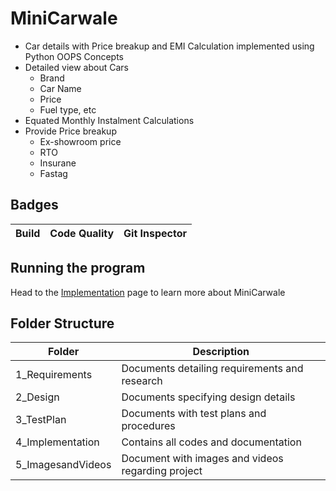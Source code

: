 # MiniCarwale
- Car details with Price breakup and EMI Calculation implemented using Python OOPS Concepts 
- Detailed view about Cars
  - Brand
  - Car Name
  - Price
  - Fuel type, etc
- Equated Monthly Instalment Calculations
- Provide Price breakup
  - Ex-showroom price
  - RTO
  - Insurane
  - Fastag

## Badges

Build | Code Quality | Git Inspector |
|---------|--------|------------|

## Running the program 
Head to the [Implementation](https://github.com/barathjk/MiniCarwale/tree/main/4_Implementation) page to learn more about MiniCarwale

## Folder Structure
Folder                      | Description
----------------------------| -----------------------------------------
1_Requirements              | Documents detailing requirements and research
2_Design                    | Documents specifying design details
3_TestPlan                  | Documents with test plans and procedures
4_Implementation            | Contains all codes and documentation
5_ImagesandVideos           | Document with images and videos regarding project
